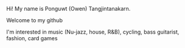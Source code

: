 Hi! My name is Ponguwt (Owen) Tangjintanakarn.

Welcome to my github

I'm interested in music (Nu-jazz, house, R&B), cycling, bass guitarist, fashion, card games

